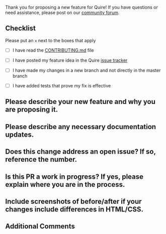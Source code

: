 Thank you for proposing a new feature for Quire! If you have questions or need assistance, please post on our [community forum](https://github.com/thegetty/quire/discussions).

## Checklist 

Please put an `x` next to the boxes that apply

- [ ] I have read the [CONTRIBUTING.md](https://github.com/thegetty/quire/blob/main/CONTRIBUTING.md) file

- [ ] I have posted my feature idea in the Quire [issue tracker](https://github.com/thegetty/quire/issues)

- [ ] I have made my changes in a new branch and not directly in the master branch

- [ ] I have added tests that prove my fix is effective

## Please describe your new feature and why you are proposing it.


## Please describe any necessary documentation updates.


## Does this change address an open issue? If so, reference the number. 


## Is this PR a work in progress? If yes, please explain where you are in the process. 


## Include screenshots of before/after if your changes include differences in HTML/CSS.


## Additional Comments


